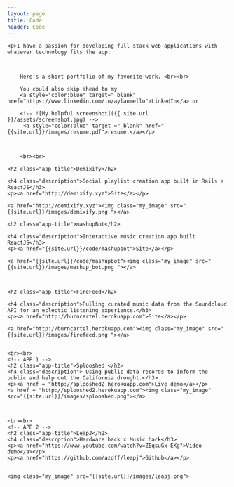 ```yaml
---
layout: page
title: Code
header: Code
---
```


<div class="entry-content">


	<p>I have a passion for developing full stack web applications with whatever technology fits the app.



		Here's a short portfolio of my favorite work. <br><br>

		You could also skip ahead to my
		<a style="color:blue" target="_blank" href="https://www.linkedin.com/in/aylanmello">LinkedIn</a> or

		<!-- ![My helpful screenshot]({{ site.url }}/assets/screenshot.jpg) -->
		 <a style="color:blue" target ="_blank" href="{{site.url}}/images/resume.pdf">resume.</a></p>



		<br><br>

	<h2 class="app-title">Demixify</h2>

	<h4 class="description">Social playlist creation app built in Rails + ReactJS</h3>
	<p><a href="http://demixify.xyz">Site</a></p>

	<a href="http://demixify.xyz"><img class="my_image" src=" {{site.url}}/images/demixify.png "></a>

	<h2 class="app-title">mashupBot</h2>

	<h4 class="description">Interactive music creation app built ReactJS</h3>
	<p><a href="{{site.url}}/code/mashupbot">Site</a></p>

	<a href="{{site.url}}/code/mashupbot"><img class="my_image" src=" {{site.url}}/images/mashup_bot.png "></a>



	<h2 class="app-title">FireFeed</h2>

	<h4 class="description">Pulling curated music data from the Soundcloud API for an eclectic listening experience.</h3>
	<p><a href="http://burncartel.herokuapp.com">Site</a></p>

	<a href="http://burncartel.herokuapp.com"><img class="my_image" src=" {{site.url}}/images/firefeed.png "></a>


	<br><br>
	<!-- APP 1 -->
	<h2 class="app-title">Splooshed </h2>
	<h4 class="description"> Using public data records to inform the public and help out the California drought.</h3>
	<p><a href = "http://splooshed2.herokuapp.com">Live demo</a></p>
	<a href = "http://splooshed2.herokuapp.com"><img class="my_image" src="{{site.url}}/images/splooshed.png"></a>



	<br><br>
	<!-- APP 2 -->
	<h2 class="app-title">LeapJ</h2>
	<h4 class="descrption">Hardware hack x Music hack</h3>
	<p><a href="https://www.youtube.com/watch?v=ZEqsuGx-EKg">Video demo</a></p>
	<p><a href="https://github.com/azoff/leapj">Github</a></p>


	<img class="my_image" src="{{site.url}}/images/leapj.png">


</div>
